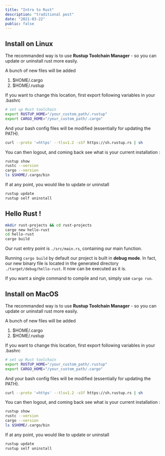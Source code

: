 ```yaml
---
title: "Intro to Rust"
description: "traditional post"
date: "2021-03-22"
public: false
---
```


## Install on Linux

The recommanded way is to use **Rustup Toolchain Manager** - so you can update or uninstall rust more easily.

A bunch of new files will be added
1. $HOME/.cargo
2. $HOME/.rustup

If you want to change this location, first export following variables in your .bashrc
```bash
# set up Rust toolchain
export RUSTUP_HOME="/your_custom_path/.rustup"
export CARGO_HOME="/your_custom_path/.cargo"
```

And your bash config files will be modified (essentially for updating the PATH).

```bash
curl --proto '=https' --tlsv1.2 -sSf https://sh.rustup.rs | sh

```
You can then logout, and coming back see what is your current installation :

```bash
rustup show
rustc --version
cargo --version
ls $SHOME/.cargo/bin
```

If at any point, you would like to update or uninstall
```bash
rustup update
rustup self uninstall
```

## Hello Rust !

```bash
mkdir rust-projects && cd rust-projects
cargo new hello-rust
cd hello-rust
cargo build
```
Our rust entry point is ```./src/main.rs```, containing our main function.

Running ```cargo build``` by default our project is built in **debug mode**. In fact, our new binary file is located in the generated directory ```./target/debug/hello-rust```. It now can be executed as it is.

If you want a single command to compile and run, simply use ```cargo run```.

## Install on MacOS

The recommanded way is to use **Rustup Toolchain Manager** - so you can update or uninstall rust more easily.

A bunch of new files will be added
1. $HOME/.cargo
2. $HOME/.rustup

If you want to change this location, first export following variables in your .bashrc
```bash
# set up Rust toolchain
export RUSTUP_HOME="/your_custom_path/.rustup"
export CARGO_HOME="/your_custom_path/.cargo"
```

And your bash config files will be modified (essentially for updating the PATH).

```bash
curl --proto '=https' --tlsv1.2 -sSf https://sh.rustup.rs | sh

```
You can then logout, and coming back see what is your current installation :

```bash
rustup show
rustc --version
cargo --version
ls $SHOME/.cargo/bin
```

If at any point, you would like to update or uninstall
```bash
rustup update
rustup self uninstall
```